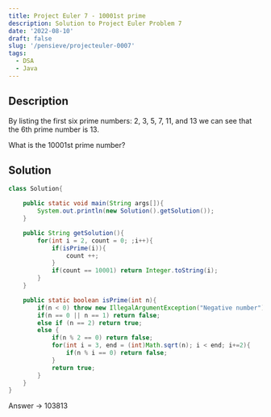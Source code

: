 ```yaml
---
title: Project Euler 7 - 10001st prime
description: Solution to Project Euler Problem 7
date: '2022-08-10'
draft: false
slug: '/pensieve/projecteuler-0007'
tags:
  - DSA
  - Java
---
```


## Description

By listing the first six prime numbers: 2, 3, 5, 7, 11, and 13 we can see that the 6th prime number is 13.

What is the 10001st prime number?

## Solution


```java
class Solution{

    public static void main(String args[]){
        System.out.println(new Solution().getSolution());
    }

    public String getSolution(){
        for(int i = 2, count = 0; ;i++){
            if(isPrime(i)){
                count ++;
            }
            if(count == 10001) return Integer.toString(i);
        }
    }

    public static boolean isPrime(int n){
        if(n < 0) throw new IllegalArgumentException("Negative number");
        if(n == 0 || n == 1) return false;
        else if (n == 2) return true;
        else {
            if(n % 2 == 0) return false;
            for(int i = 3, end = (int)Math.sqrt(n); i < end; i+=2){
                if(n % i == 0) return false;
            }
            return true;
        }
    }
}
```

Answer → 103813